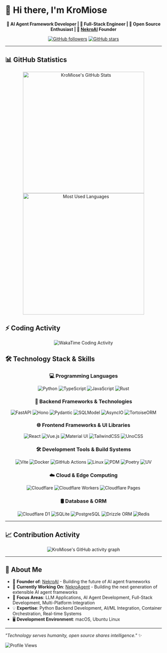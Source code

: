 # 👋 Hi there, I'm KroMiose

<div align="center">

**🤖 AI Agent Framework Developer | 🚀 Full-Stack Engineer | 🌟 Open Source Enthusiast | 🎯 [NekroAI](https://github.com/NekroAI) Founder**

[![GitHub followers](https://img.shields.io/github/followers/KroMiose?style=social)](https://github.com/KroMiose)
[![GitHub stars](https://img.shields.io/github/stars/KroMiose?style=social)](https://github.com/KroMiose)

</div>

---

## 📊 GitHub Statistics

<div align="center">
  <img width="390" src="https://github-readme-stats.vercel.app/api?username=KroMiose&count_private=true&show_icons=true&theme=tokyonight&hide_border=true&bg_color=0d1117&icon_color=58a6ff&text_color=c9d1d9&title_color=58a6ff" alt="KroMiose's GitHub Stats" />
  <img width="390" src="https://github-readme-stats.vercel.app/api/top-langs/?username=KroMiose&layout=compact&theme=tokyonight&hide_border=true&bg_color=0d1117&text_color=c9d1d9&title_color=58a6ff&icon_color=58a6ff" alt="Most Used Languages" />
</div>

## ⚡ Coding Activity

<div align="center">
  <img src="https://wakatime.com/share/@e2c8eb2a-e0c7-47bd-94a5-9305b0f58905/2b75b374-d1e8-4666-a5e8-157b12511aab.png" alt="WakaTime Coding Activity" />
</div>

## 🛠️ Technology Stack & Skills

<div align="center">

### 💻 Programming Languages
![Python](https://img.shields.io/badge/Python-3776AB?style=for-the-badge&logo=python&logoColor=white)
![TypeScript](https://img.shields.io/badge/TypeScript-007ACC?style=for-the-badge&logo=typescript&logoColor=white)
![JavaScript](https://img.shields.io/badge/JavaScript-F7DF1E?style=for-the-badge&logo=javascript&logoColor=black)
![Rust](https://img.shields.io/badge/Rust-000000?style=for-the-badge&logo=rust&logoColor=white)

### 🔧 Backend Frameworks & Technologies
![FastAPI](https://img.shields.io/badge/FastAPI-005571?style=for-the-badge&logo=fastapi&logoColor=white)
![Hono](https://img.shields.io/badge/Hono-E36002?style=for-the-badge&logo=hono&logoColor=white)
![Pydantic](https://img.shields.io/badge/Pydantic-E92063?style=for-the-badge&logo=pydantic&logoColor=white)
![SQLModel](https://img.shields.io/badge/SQLModel-1B1F23?style=for-the-badge&logo=sqlmodel&logoColor=white)
![AsyncIO](https://img.shields.io/badge/AsyncIO-FFD43B?style=for-the-badge&logo=python&logoColor=blue)
![TortoiseORM](https://img.shields.io/badge/Tortoise_ORM-FF6B6B?style=for-the-badge&logo=tortoise&logoColor=white)

### 🌐 Frontend Frameworks & UI Libraries
![React](https://img.shields.io/badge/React-61DAFB?style=for-the-badge&logo=react&logoColor=black)
![Vue.js](https://img.shields.io/badge/Vue.js-4FC08D?style=for-the-badge&logo=vue.js&logoColor=white)
![Material UI](https://img.shields.io/badge/Material--UI-0081CB?style=for-the-badge&logo=material-ui&logoColor=white)
![TailwindCSS](https://img.shields.io/badge/Tailwind_CSS-38B2AC?style=for-the-badge&logo=tailwind-css&logoColor=white)
![UnoCSS](https://img.shields.io/badge/UnoCSS-333333?style=for-the-badge&logo=unocss&logoColor=white)

### 🛠️ Development Tools & Build Systems
![Vite](https://img.shields.io/badge/Vite-646CFF?style=for-the-badge&logo=vite&logoColor=white)
![Docker](https://img.shields.io/badge/Docker-2496ED?style=for-the-badge&logo=docker&logoColor=white)
![GitHub Actions](https://img.shields.io/badge/GitHub_Actions-2088FF?style=for-the-badge&logo=github-actions&logoColor=white)
![Linux](https://img.shields.io/badge/Linux-FCC624?style=for-the-badge&logo=linux&logoColor=black)
![PDM](https://img.shields.io/badge/PDM-0A0A0A?style=for-the-badge&logo=pdm&logoColor=white)
![Poetry](https://img.shields.io/badge/Poetry-60A5FA?style=for-the-badge&logo=poetry&logoColor=white)
![UV](https://img.shields.io/badge/UV-3A0CA3?style=for-the-badge&logo=chocolatey&logoColor=white)

### ☁️ Cloud & Edge Computing
![Cloudflare](https://img.shields.io/badge/Cloudflare-F38020?style=for-the-badge&logo=cloudflare&logoColor=white)
![Cloudflare Workers](https://img.shields.io/badge/Cloudflare_Workers-F38020?style=for-the-badge&logo=cloudflare&logoColor=white)
![Cloudflare Pages](https://img.shields.io/badge/Cloudflare_Pages-F38020?style=for-the-badge&logo=cloudflare&logoColor=white)

### 🛢️ Database & ORM
![Cloudflare D1](https://img.shields.io/badge/Cloudflare_D1-F38020?style=for-the-badge&logo=cloudflare&logoColor=white)
![SQLite](https://img.shields.io/badge/SQLite-07405E?style=for-the-badge&logo=sqlite&logoColor=white)
![PostgreSQL](https://img.shields.io/badge/PostgreSQL-336791?style=for-the-badge&logo=postgresql&logoColor=white)
![Drizzle ORM](https://img.shields.io/badge/Drizzle_ORM-C5F74F?style=for-the-badge&logo=drizzle&logoColor=black)
![Redis](https://img.shields.io/badge/Redis-DC382D?style=for-the-badge&logo=redis&logoColor=white)

</div>

---

## 📈 Contribution Activity

<div align="center">
  <picture>
    <source media="(prefers-color-scheme: dark)" srcset="https://github-readme-activity-graph.vercel.app/graph?username=KroMiose&theme=tokyo-night&hide_border=true&bg_color=0d1117&color=58a6ff&line=ff6b6b&point=58a6ff">
    <img alt="KroMiose's GitHub activity graph" src="https://github-readme-activity-graph.vercel.app/graph?username=KroMiose&theme=tokyo-night&hide_border=true&bg_color=0d1117&color=58a6ff&line=ff6b6b&point=58a6ff">
  </picture>
</div>

---

## 🎯 About Me

- 🎯 **Founder of**: [NekroAI](https://github.com/NekroAI) - Building the future of AI agent frameworks
- 🔭 **Currently Working On**: [NekroAgent](https://github.com/KroMiose/nekro-agent) - Building the next generation of extensible AI agent frameworks
- 🌱 **Focus Areas**: LLM Applications, AI Agent Development, Full-Stack Development, Multi-Platform Integration
- 💡 **Expertise**: Python Backend Development, AI/ML Integration, Container Orchestration, Real-time Systems
- 🖥️ **Development Environment**: macOS, Ubuntu Linux

---

*"Technology serves humanity, open source shares intelligence."* ✨

![Profile Views](https://komarev.com/ghpvc/?username=KroMiose&style=for-the-badge&color=58a6ff)

</div>
